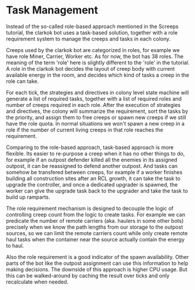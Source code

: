 # Task Management

Instead of the so-called role-based approach mentioned in the Screeps tutorial, the clarkok bot uses a task-basedsolution, together with a role requirement system to manage the creeps and tasks in each colony.

Creeps used by the clarkok bot are categorized in roles, for example we have role Miner, Carrier, Worker etc. As for now,the bot has 38 roles. The meaning of the term 'role' here is slightly different to the 'role' in the tutorial. A role in the clarkok bot decides the layout of creep body with current available energy in the room, and decides which kind of tasks acreep in the role can take.

For each tick, the strategies and directives in colony level state machine will generate a list of required tasks,together with a list of required roles and number of creeps required in each role. After the execution of strategies anddirectives, the colony will summarize the requirement, sort the tasks by the priority, and assign them to free creeps orspawn new creeps if we still have the role quota. In normal situations we won't spawn a new creep in a role if the number ofcurrent living creeps in that role reaches the requirement.

Comparing to the role-based approach, task-based approach is more flexible. Its easier to re-purpose a creep whenit has no other things to do, for example if an outpost defender killed all the enemies in its assigned outpost, it canbe reassigned to defend another outpost. And tasks can somehow be transfered between creeps, for example if a workerfinishes building all construction sites after an RCL growth, it can take the task to upgrade the controller, and once adedicated upgrader is spawned, the worker can give the upgrade task back to the upgrader and take the task to build up ramparts.

The role requirement mechanism is designed to decouple the logic of controlling creep count from the logic to create tasks. Forexample we can predicate the number of remote carriers (aka. haulers in some other bots) precisely when we know the pathlengths from our storage to the outpost sources, so we can limit the remote carriers count while only create remote haultasks when the container near the source actually contain the energy to haul.

Also the role requirement is a good indicator of the spawn availability. Other parts of the bot like the outpostassignment can use this information to help making decisions. The downside of this approach is higher CPU usage. Butthis can be walked-around by caching the result over ticks and only recalculate when needed.
